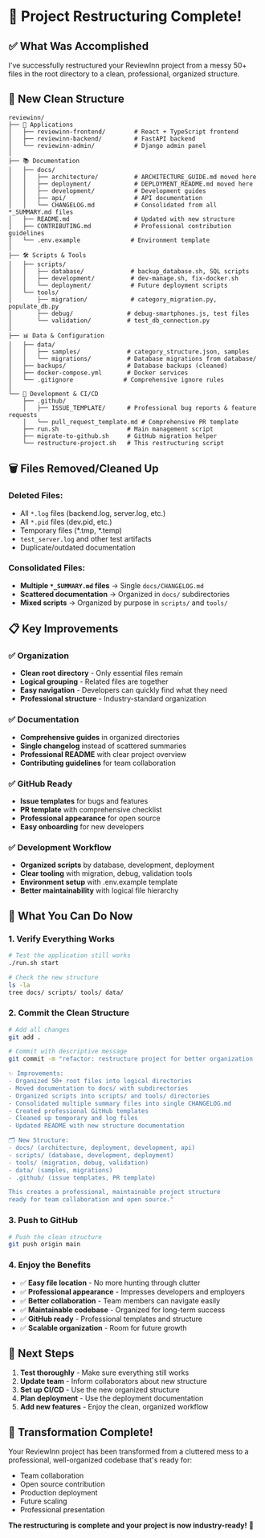 # 🎉 Project Restructuring Complete!

## ✅ What Was Accomplished

I've successfully restructured your ReviewInn project from a messy 50+ files in the root directory to a clean, professional, organized structure.

## 📁 New Clean Structure

```
reviewinn/
├── 📱 Applications
│   ├── reviewinn-frontend/        # React + TypeScript frontend
│   ├── reviewinn-backend/         # FastAPI backend  
│   └── reviewinn-admin/           # Django admin panel
│
├── 📚 Documentation
│   ├── docs/
│   │   ├── architecture/          # ARCHITECTURE_GUIDE.md moved here
│   │   ├── deployment/            # DEPLOYMENT_README.md moved here
│   │   ├── development/           # Development guides
│   │   ├── api/                   # API documentation
│   │   └── CHANGELOG.md           # Consolidated from all *_SUMMARY.md files
│   ├── README.md                  # Updated with new structure
│   ├── CONTRIBUTING.md            # Professional contribution guidelines
│   └── .env.example              # Environment template
│
├── 🛠️ Scripts & Tools
│   ├── scripts/
│   │   ├── database/             # backup_database.sh, SQL scripts
│   │   ├── development/          # dev-manage.sh, fix-docker.sh
│   │   └── deployment/           # Future deployment scripts
│   └── tools/
│       ├── migration/            # category_migration.py, populate_db.py
│       ├── debug/               # debug-smartphones.js, test files
│       └── validation/          # test_db_connection.py
│
├── 📊 Data & Configuration
│   ├── data/
│   │   ├── samples/             # category_structure.json, samples
│   │   └── migrations/          # Database migrations from database/
│   ├── backups/                 # Database backups (cleaned)
│   ├── docker-compose.yml       # Docker services
│   └── .gitignore              # Comprehensive ignore rules
│
└── 🔧 Development & CI/CD
    ├── .github/
    │   ├── ISSUE_TEMPLATE/      # Professional bug reports & feature requests
    │   └── pull_request_template.md # Comprehensive PR template
    ├── run.sh                   # Main management script
    ├── migrate-to-github.sh     # GitHub migration helper
    └── restructure-project.sh   # This restructuring script
```

## 🗑️ Files Removed/Cleaned Up

### Deleted Files:
- All `*.log` files (backend.log, server.log, etc.)
- All `*.pid` files (dev.pid, etc.)
- Temporary files (*.tmp, *.temp)
- `test_server.log` and other test artifacts
- Duplicate/outdated documentation

### Consolidated Files:
- **Multiple `*_SUMMARY.md` files** → Single `docs/CHANGELOG.md`
- **Scattered documentation** → Organized in `docs/` subdirectories
- **Mixed scripts** → Organized by purpose in `scripts/` and `tools/`

## 📋 Key Improvements

### ✅ Organization
- **Clean root directory** - Only essential files remain
- **Logical grouping** - Related files are together
- **Easy navigation** - Developers can quickly find what they need
- **Professional structure** - Industry-standard organization

### ✅ Documentation
- **Comprehensive guides** in organized directories
- **Single changelog** instead of scattered summaries
- **Professional README** with clear project overview
- **Contributing guidelines** for team collaboration

### ✅ GitHub Ready
- **Issue templates** for bugs and features
- **PR template** with comprehensive checklist
- **Professional appearance** for open source
- **Easy onboarding** for new developers

### ✅ Development Workflow
- **Organized scripts** by database, development, deployment
- **Clear tooling** with migration, debug, validation tools
- **Environment setup** with .env.example template
- **Better maintainability** with logical file hierarchy

## 🎯 What You Can Do Now

### 1. Verify Everything Works
```bash
# Test the application still works
./run.sh start

# Check the new structure
ls -la
tree docs/ scripts/ tools/ data/
```

### 2. Commit the Clean Structure
```bash
# Add all changes
git add .

# Commit with descriptive message
git commit -m "refactor: restructure project for better organization

✨ Improvements:
- Organized 50+ root files into logical directories
- Moved documentation to docs/ with subdirectories
- Organized scripts into scripts/ and tools/ directories
- Consolidated multiple summary files into single CHANGELOG.md
- Created professional GitHub templates
- Cleaned up temporary and log files
- Updated README with new structure documentation

🗂️ New Structure:
- docs/ (architecture, deployment, development, api)
- scripts/ (database, development, deployment)
- tools/ (migration, debug, validation)
- data/ (samples, migrations)
- .github/ (issue templates, PR template)

This creates a professional, maintainable project structure
ready for team collaboration and open source."
```

### 3. Push to GitHub
```bash
# Push the clean structure
git push origin main
```

### 4. Enjoy the Benefits
- ✅ **Easy file location** - No more hunting through clutter
- ✅ **Professional appearance** - Impresses developers and employers
- ✅ **Better collaboration** - Team members can navigate easily
- ✅ **Maintainable codebase** - Organized for long-term success
- ✅ **GitHub ready** - Professional templates and structure
- ✅ **Scalable organization** - Room for future growth

## 🚀 Next Steps

1. **Test thoroughly** - Make sure everything still works
2. **Update team** - Inform collaborators about new structure
3. **Set up CI/CD** - Use the new organized structure
4. **Plan deployment** - Use the deployment documentation
5. **Add new features** - Enjoy the clean, organized workflow

## 🎉 Transformation Complete!

Your ReviewInn project has been transformed from a cluttered mess to a professional, well-organized codebase that's ready for:
- Team collaboration
- Open source contribution
- Production deployment
- Future scaling
- Professional presentation

**The restructuring is complete and your project is now industry-ready!** 🚀